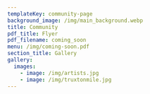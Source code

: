 ```yaml
---
templateKey: community-page
background_image: /img/main_background.webp
title: Community
pdf_title: Flyer
pdf_filename: coming_soon
menu: /img/coming-soon.pdf
section_title: Gallery
gallery:
  images:
    - image: /img/artists.jpg
    - image: /img/truxtonmile.jpg
---
```


